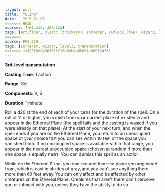 ```yaml
---
layout: post
title:  "Blink"
date:   2015-01-01
<<<<<<< HEAD
sources: [PHB.219, SRD.122]
tags: [artificer, cleric (trickery), sorcerer, warlock (fae), wizard, level3, transmutation]
=======
source: PHB.219
tags: [sorcerer, wizard, level3, transmutation]
>>>>>>> fad25f008430f031f16b0eb4a6b691e869f24366
---
```


**3rd-level transmutation**

**Casting Time**: 1 action

**Range**: Self

**Components**: V, S

**Duration**: 1 minute

Roll a d20 at the end of each of your turns for the duration of the spell. On a roll of 11 or higher, you vanish from your current plane of existence and appear in the Ethereal Plane (the spell fails and the casting is wasted if you were already on that plane). At the start of your next turn, and when the spell ends if you are on the Ethereal Plane, you return to an unoccupied space of your choice that you can see within 10 feet of the space you vanished from. If no unoccupied space is available within that range, you appear in the nearest unoccupied space (chosen at random if more than one space is equally near). You can dismiss this spell as an action.

While on the Ethereal Plane, you can see and hear the plane you originated from, which is cast in shades of gray, and you can't see anything there more than 60 feet away. You can only affect and be affected by other creatures on the Ethereal Plane. Creatures that aren't there can't perceive you or interact with you, unless they have the ability to do so.
